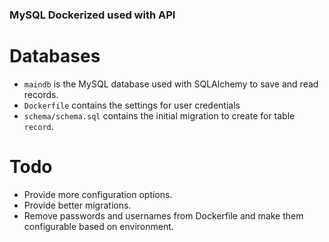 ### MySQL Dockerized used with API

# Databases
   - `maindb` is the MySQL database used with SQLAlchemy to save and read records.
   - `Dockerfile` contains the settings for user credentials
   - `schema/schema.sql` contains the initial migration to create for table
     `record`. 

# Todo
   - Provide more configuration options.
   - Provide better migrations.
   - Remove passwords and usernames from Dockerfile and 
     make them configurable based on environment.

